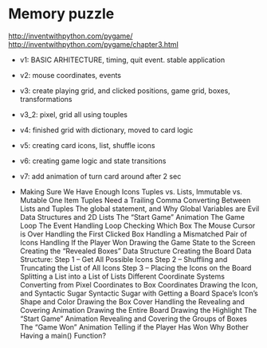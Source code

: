 # Memory puzzle

http://inventwithpython.com/pygame/
http://inventwithpython.com/pygame/chapter3.html

- v1:    BASIC ARHITECTURE, timing, quit event. stable application
- v2:    mouse coordinates, events
- v3:    create playing grid, and clicked positions, game grid, boxes, transformations
- v3_2:  pixel, grid all using touples
- v4:    finished grid with dictionary, moved to card logic
- v5:    creating card icons, list, shuffle icons
- v6:    creating game logic and state transitions    
- v7:    add animation of turn card around after 2 sec

- Making Sure We Have Enough Icons
Tuples vs. Lists, Immutable vs. Mutable
One Item Tuples Need a Trailing Comma
Converting Between Lists and Tuples
The global statement, and Why Global Variables are Evil
Data Structures and 2D Lists
The “Start Game” Animation
The Game Loop
The Event Handling Loop
Checking Which Box The Mouse Cursor is Over
Handling the First Clicked Box
Handling a Mismatched Pair of Icons
Handling If the Player Won
Drawing the Game State to the Screen
Creating the “Revealed Boxes” Data Structure
Creating the Board Data Structure: Step 1 – Get All Possible Icons
Step 2 – Shuffling and Truncating the List of All Icons
Step 3 – Placing the Icons on the Board
Splitting a List into a List of Lists
Different Coordinate Systems
Converting from Pixel Coordinates to Box Coordinates
Drawing the Icon, and Syntactic Sugar
Syntactic Sugar with Getting a Board Space’s Icon’s Shape and Color
Drawing the Box Cover
Handling the Revealing and Covering Animation
Drawing the Entire Board
Drawing the Highlight
The “Start Game” Animation
Revealing and Covering the Groups of Boxes
The “Game Won” Animation
Telling if the Player Has Won
Why Bother Having a main() Function?